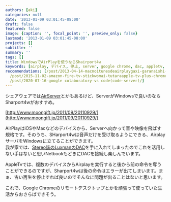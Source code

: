 ```yaml
---
authors: [aki]
categories: null
date: '2013-01-09 03:01:45-08:00'
draft: false
featured: false
image: {caption: '', focal_point: '', preview_only: false}
lastmod: '2013-01-09 03:01:45-08:00'
projects: []
subtitle: ''
summary: ''
tags: []
title: WindowsでAirPlayを使うならShairport4w
keywords: [airplay, デバイス, 停止, server, google chrome, dac, appletv, 規格, サーバ, エラー]
recommendations: [/post/2013-04-14-macnoitunesdeairplaygaxi-garanaishi-niyarubeki1tunokoto/,
  /post/2015-11-02-amazon-fire-tv-stickwomai-tutaraapple-tv-plus-chromecast-tiyotutoninatuta/,
  /post/2020-07-16-google colaboratory-vs code(code-server)/]
---
```


シェアウェアでは[AirServer](http://www.airserverapp.com/)とかもあるけど、ServerがWindowsで良いのならSharport4wがおすすめ。

[http://www.moongift.jp/2011/09/20110929/](http://www.moongift.jp/2011/09/20110929/)

AirPlayはiOSやMacなどのデバイスから、Serverへ向かって音や映像を飛ばす規格です。そのうち、SHarport4wは音声だけを受け取るようにできる、AirplayサーバをWindowsに立てることができます。  
我が家では、[Stereo誌のLuxmanのDAC](http://www.ongakunotomo.co.jp/kagutsu/k133.html)を手に入れてしまったのでこれを活用しない手はないと思いNetbookもどきにDACを接続し楽しんでいます。

AppleTvでは、複数のデバイスからAirplayを実行すると後から前の命令を奪うことができるのですが、Sharport4wは後の命令はエラーが出てしまいます。まぁ、古い再生を停止すれば良いのでそんなに問題が出ることはないと思います。

これで、Google Chromeのリモートデスクトップとかを頑張って使っていた生活からおさらばできそう。